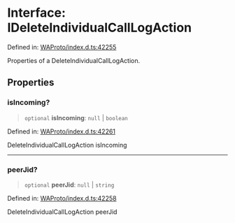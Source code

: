 # Interface: IDeleteIndividualCallLogAction

Defined in: [WAProto/index.d.ts:42255](https://github.com/Fokusdotid/Baileys/blob/acae94a55f1d32612d8d312d52b001d93f2ac5e2/WAProto/index.d.ts#L42255)

Properties of a DeleteIndividualCallLogAction.

## Properties

### isIncoming?

> `optional` **isIncoming**: `null` \| `boolean`

Defined in: [WAProto/index.d.ts:42261](https://github.com/Fokusdotid/Baileys/blob/acae94a55f1d32612d8d312d52b001d93f2ac5e2/WAProto/index.d.ts#L42261)

DeleteIndividualCallLogAction isIncoming

***

### peerJid?

> `optional` **peerJid**: `null` \| `string`

Defined in: [WAProto/index.d.ts:42258](https://github.com/Fokusdotid/Baileys/blob/acae94a55f1d32612d8d312d52b001d93f2ac5e2/WAProto/index.d.ts#L42258)

DeleteIndividualCallLogAction peerJid
